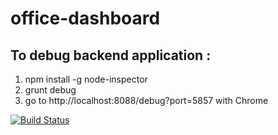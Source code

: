 office-dashboard
================

To debug backend application : 
------------------------------
1. npm install -g node-inspector
2. grunt debug
3. go to http://localhost:8088/debug?port=5857 with Chrome


[![Build Status](https://travis-ci.org/johanpoirier/office-dashboard.png?branch=master)](https://travis-ci.org/johanpoirier/office-dashboard.png?branch=master)
